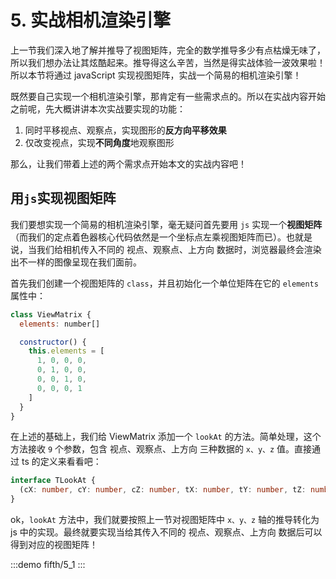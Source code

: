 # 5. 实战相机渲染引擎

上一节我们深入地了解并推导了视图矩阵，完全的数学推导多少有点枯燥无味了，所以我们想办法让其炫酷起来。推导得这么辛苦，当然是得实战体验一波效果啦！所以本节将通过 javaScript 实现视图矩阵，实战一个简易的相机渲染引擎！

既然要自己实现一个相机渲染引擎，那肯定有一些需求点的。所以在实战内容开始之前呢，先大概讲讲本次实战要实现的功能：
1. 同时平移视点、观察点，实现图形的**反方向平移效果**
2. 仅改变视点，实现**不同角度**地观察图形

那么，让我们带着上述的两个需求点开始本文的实战内容吧！

## 用`js`实现视图矩阵

我们要想实现一个简易的相机渲染引擎，毫无疑问首先要用 `js` 实现一个**视图矩阵**（而我们的定点着色器核心代码依然是一个坐标点左乘视图矩阵而已）。也就是说，当我们给相机传入不同的 视点、观察点、上方向 数据时，浏览器最终会渲染出不一样的图像呈现在我们面前。

首先我们创建一个视图矩阵的 `class`，并且初始化一个单位矩阵在它的 `elements` 属性中：

```js
class ViewMatrix {
  elements: number[]

  constructor() {
    this.elements = [
      1, 0, 0, 0,
      0, 1, 0, 0,
      0, 0, 1, 0,
      0, 0, 0, 1
    ]
  }
}
```

在上述的基础上，我们给 ViewMatrix 添加一个 `lookAt` 的方法。简单处理，这个方法接收 `9` 个参数，包含 视点、观察点、上方向 三种数据的 `x、y、z` 值。直接通过 ts 的定义来看看吧： 

```ts
interface TLookAt {
  (cX: number, cY: number, cZ: number, tX: number, tY: number, tZ: number, uX: number, uY: number, uZ: number): void
}

```

ok，`lookAt` 方法中，我们就要按照上一节对视图矩阵中 `x、y、z` 轴的推导转化为 js 中的实现。最终就要实现当给其传入不同的 视点、观察点、上方向 数据后可以得到对应的视图矩阵！

:::demo
fifth/5_1
:::
